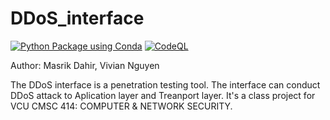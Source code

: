 # DDoS_interface

[![Python Package using Conda](https://github.com/Masrik-Dahir/DDoS_interface/actions/workflows/python-package-conda.yml/badge.svg)](https://github.com/Masrik-Dahir/DDoS_interface/actions/workflows/python-package-conda.yml)
[![CodeQL](https://github.com/Masrik-Dahir/DDoS_interface/actions/workflows/codeql-analysis.yml/badge.svg)](https://github.com/Masrik-Dahir/DDoS_interface/actions/workflows/codeql-analysis.yml)

Author: Masrik Dahir, Vivian Nguyen

The DDoS interface is a penetration testing tool. The interface can conduct DDoS attack to Aplication layer and Treanport layer. It's a class project for VCU CMSC 414: COMPUTER & NETWORK SECURITY. 
